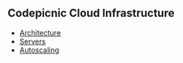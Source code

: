## Codepicnic Cloud Infrastructure

* [Architecture](architecture.md)
* [Servers](Servers.md)
* [Autoscaling](autoscaling.md)




